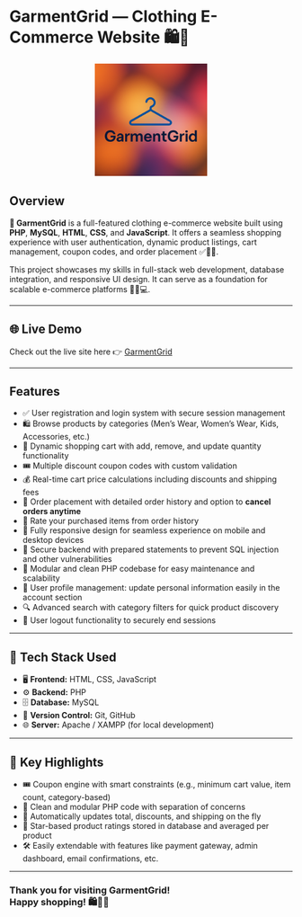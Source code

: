 # GarmentGrid — Clothing E-Commerce Website 🛍️👕

<p align="center">
  <img src="https://github.com/Divyanka-20/GarmentGrid/raw/main/assets/logo.png" alt="GarmentGrid Logo" width="200" height="200" />
</p>

## Overview

**👗 GarmentGrid** is a full-featured clothing e-commerce website built using **PHP**, **MySQL**, **HTML**, **CSS**, and **JavaScript**. It offers a seamless shopping experience with user authentication, dynamic product listings, cart management, coupon codes, and order placement ✅🛒🔐.

This project showcases my skills in full-stack web development, database integration, and responsive UI design. It can serve as a foundation for scalable e-commerce platforms 🚀📱💻.

---

## 🌐 Live Demo

Check out the live site here 👉 [GarmentGrid](https://garmentgrid.great-site.net/)

---

## Features

  - ✅ User registration and login system with secure session management  
  - 🛍️ Browse products by categories (Men’s Wear, Women’s Wear, Kids, Accessories, etc.)  
  - 🛒 Dynamic shopping cart with add, remove, and update quantity functionality  
  - 🎟️ Multiple discount coupon codes with custom validation 
  - 💰 Real-time cart price calculations including discounts and shipping fees  
  - 📝 Order placement with detailed order history and option to **cancel orders anytime**
  - 🌟 Rate your purchased items from order history   
  - 📱 Fully responsive design for seamless experience on mobile and desktop devices  
  - 🔐 Secure backend with prepared statements to prevent SQL injection and other vulnerabilities  
  - 🧩 Modular and clean PHP codebase for easy maintenance and scalability  
  - 👤 User profile management: update personal information easily in the account section  
  - 🔍 Advanced search with category filters for quick product discovery  
  - 🚪 User logout functionality to securely end sessions
    
---

## 🚀 Tech Stack Used
  
  - 🖥️ **Frontend:** HTML, CSS, JavaScript  
  - ⚙️ **Backend:** PHP  
  - 🗄️ **Database:** MySQL  
  - 📂 **Version Control:** Git, GitHub  
  - 🌐 **Server:** Apache / XAMPP (for local development)  

---

## 🧠 Key Highlights
  - 🎟️ Coupon engine with smart constraints (e.g., minimum cart value, item count, category-based)
  - 🧾 Clean and modular PHP code with separation of concerns
  - 🧮 Automatically updates total, discounts, and shipping on the fly
  - 🌟 Star-based product ratings stored in database and averaged per product
  - 🛠️ Easily extendable with features like payment gateway, admin dashboard, email confirmations, etc.

---

### Thank you for visiting GarmentGrid! <br> Happy shopping! 🛍️👗✨
